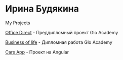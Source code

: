 # Ирина Будякина
My Projects

[Office Direct](https://i-bdkn.ru/OfficeDirect/) - Преддипломный проект Glo Academy

[Business of life](https://i-bdkn.ru/business-of-life/) - Дипломная работа Glo Academy

[Cars App](https://bdkni.github.io/cars-app/) - Проект на Angular


